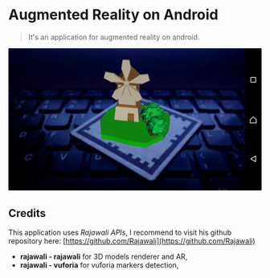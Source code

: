 # Augmented Reality on Android

> It's an application for augmented reality on android.

![screenshot](images/screenshot_1.png)

## Credits

This application uses *Rajawali APIs*, I recommend to visit his github repository here: [https://github.com/Rajawali](https://github.com/Rajawali)

- **rajawali - rajawali** for 3D models renderer and AR,
- **rajawali - vuforia** for vuforia markers detection, 


